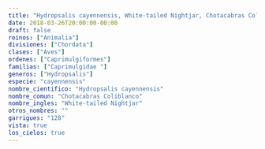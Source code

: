 ```yaml
---
title: "Hydropsalis cayennensis, White-tailed Nightjar, Chotacabras Coliblanco"
date: 2018-03-26T20:00:00-00:00
draft: false
reinos: ["Animalia"]
divisiones: ["Chordata"]
clases: ["Aves"]
ordenes: ["Caprimulgiformes"]
familias: ["Caprimulgidae "]
generos: ["Hydropsalis"]
especie: "cayennensis"
nombre_cientifico: "Hydropsalis cayennensis"
nombre_comun: "Chotacabras Coliblanco"
nombre_ingles: "White-tailed Nightjar"
otros_nombres: ""
garrigues: "128"
vista: true
los_cielos: true
---
```

